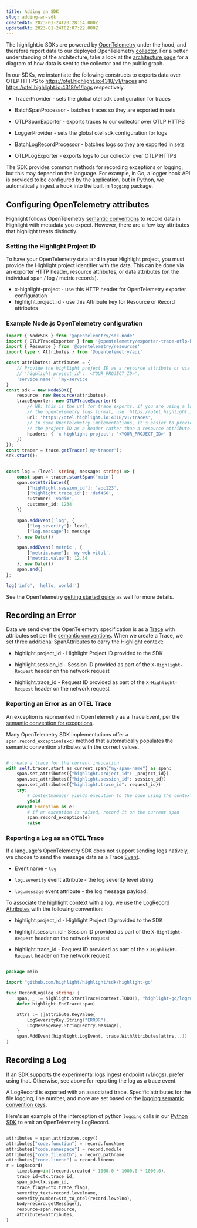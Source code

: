 ```yaml
---
title: Adding an SDK
slug: adding-an-sdk
createdAt: 2023-01-24T20:28:14.000Z
updatedAt: 2023-01-24T02:07:22.000Z
---
```


The highlight.io SDKs are powered by [OpenTelemetry](https://opentelemetry.io/) under the hood, and therefore report data to our deployed OpenTelemetry [collector](https://otel.highlight.io). For a better understanding of the architecture, take a look at the [architecture page](architecture.md) for a diagram of how data is sent to the collector and the public graph.

In our SDKs, we instantiate the following constructs to exports data over OTLP HTTPS to https://otel.highlight.io:4318/v1/traces and https://otel.highlight.io:4318/v1/logs respectively.

- TracerProvider - sets the global otel sdk configuration for traces
- BatchSpanProcessor - batches traces so they are exported in sets
- OTLPSpanExporter - exports traces to our collector over OTLP HTTPS

- LoggerProvider - sets the global otel sdk configuration for logs
- BatchLogRecordProcessor - batches logs so they are exported in sets
- OTLPLogExporter - exports logs to our collector over OTLP HTTPS

The SDK provides common methods for recording exceptions or logging, but this may depend on the language. For example, in Go, a logger hook API is provided to be configured by the application, but in Python, we automatically ingest a hook into the built in `logging` package.

## Configuring OpenTelemetry attributes

Highlight follows OpenTelemetry [semantic conventions](https://opentelemetry.io/docs/reference/specification/trace/semantic_conventions/) to record data in Highlight with metadata you expect. However, there are a few key attributes that highlight treats distinctly.

### Setting the Highlight Project ID

To have your OpenTelemetry data land in your Highlight project, you must provide the Highlight project identifier with the data.
This can be done via an exporter HTTP header, resource attributes, or data attributes (on the individual span / log / metric records). 

- x-highlight-project - use this HTTP header for OpenTelemetry exporter configuration
- highlight.project_id - use this Attribute key for Resource or Record attributes

### Example Node.js OpenTelemetry configuration

```typescript
import { NodeSDK } from '@opentelemetry/sdk-node'
import { OTLPTraceExporter } from '@opentelemetry/exporter-trace-otlp-http';
import { Resource } from '@opentelemetry/resources'
import type { Attributes } from '@opentelemetry/api'

const attributes: Attributes = {
	// Provide the highlight project ID as a resource attribute or via the exporter headers
    // 'highlight.project_id': '<YOUR_PROJECT_ID>',
    'service.name': 'my-service'
}
const sdk = new NodeSDK({
	resource: new Resource(attributes),
	traceExporter: new OTLPTraceExporter({
		// NB: this is the url for trace exports. if you are using a language which supports
		// the opentelemetry logs format, use 'https://otel.highlight.io:4318/v1/logs'
		url: 'https://otel.highlight.io:4318/v1/traces',
		// In some OpenTelemetry implementations, it's easier to provide 
		// the project ID as a header rather than a resource attribute.
		headers: { 'x-highlight-project': '<YOUR_PROJECT_ID>' }
	})
});
const tracer = trace.getTracer('my-tracer');
sdk.start();


const log = (level: string, message: string) => {
    const span = tracer.startSpan('main')
    span.setAttributes({
        ['highlight.session_id']: 'abc123',
        ['highlight.trace_id']: 'def456',
        customer: 'vadim',
        customer_id: 1234
    })

    span.addEvent('log', {
        ['log.severity']: level,
        ['log.message']: message
    }, new Date())

    span.addEvent('metric', {
        ['metric.name']: 'my-web-vital',
        ['metric.value']: 12.34
    }, new Date())
    span.end()
};

log('info', 'hello, world!')
```

See the OpenTelemetry [getting started guide](/getting-started/native-opentelemetry/tracing) as well for more details.

## Recording an Error

Data we send over the OpenTelemetry specification is as a [Trace](https://opentelemetry.io/docs/reference/specification/trace/) with attributes set per the [semantic conventions](https://opentelemetry.io/docs/reference/specification/trace/semantic_conventions/).
When we create a Trace, we set three additional SpanAttributes to carry the Highlight context:

- highlight.project_id - Highlight Project ID provided to the SDK

- highlight.session_id - Session ID provided as part of the `X-Highlight-Request` header on the network request

- highlight.trace_id - Request ID provided as part of the `X-Highlight-Request` header on the network request

### Reporting an Error as an OTEL Trace

An exception is represented in OpenTelemetry as a Trace Event, per the [semantic convention for exceptions](https://opentelemetry.io/docs/reference/specification/trace/semantic_conventions/exceptions/).

Many OpenTelemetry SDK implementations offer a `span.record_exception(exc)` method that automatically populates the semantic convention attributes with the correct values.

```python

# create a trace for the current invocation
with self.tracer.start_as_current_span("my-span-name") as span:
    span.set_attributes({"highlight.project_id": _project_id})
    span.set_attributes({"highlight.session_id": session_id})
    span.set_attributes({"highlight.trace_id": request_id})
    try:
        # contextmanager yields execution to the code using the contextmanager
        yield
    except Exception as e:
        # if an exception is raised, record it on the current span
        span.record_exception(e)
        raise

```

### Reporting a Log as an OTEL Trace

If a language's OpenTelemetry SDK does not support sending logs natively, we choose to send the message data as a Trace [Event](https://opentelemetry.io/docs/concepts/signals/traces/#span-events).

- Event name - `log`

- `log.severity` event attribute - the log severity level string

- `log.message` event attribute - the log message payload.

To associate the highlight context with a log, we use the [LogRecord](https://opentelemetry.io/docs/reference/specification/logs/data-model/#log-and-event-record-definition) [Attributes](https://opentelemetry.io/docs/reference/specification/logs/semantic_conventions/) with the following convention:

- highlight.project_id - Highlight Project ID provided to the SDK

- highlight.session_id - Session ID provided as part of the `X-Highlight-Request` header on the network request

- highlight.trace_id - Request ID provided as part of the `X-Highlight-Request` header on the network request

```go

package main

import "github.com/highlight/highlight/sdk/highlight-go"

func RecordLog(log string) {
	span, _ := highlight.StartTrace(context.TODO(), "highlight-go/logrus")
	defer highlight.EndTrace(span)

	attrs := []attribute.KeyValue{
		LogSeverityKey.String("ERROR"),
		LogMessageKey.String(entry.Message),
	}
	span.AddEvent(highlight.LogEvent, trace.WithAttributes(attrs...))
}

```

## Recording a Log

If an SDK supports the experimental logs ingest endpoint (v1/logs), prefer using that. Otherwise, see above for reporting the log as a trace event.

A LogRecord is exported with an associated trace. Specific attributes for the file logging, line number, and more are set based on the [logging semantic convention keys](https://opentelemetry.io/docs/reference/specification/logs/semantic_conventions/).

Here's an example of the interception of python `logging` calls in our [Python SDK](https://github.com/highlight/highlight/blob/93bfea864440a1976ac945ba2b40a34cf3b53479/sdk/highlight-py/highlight_io/sdk.py#L139-L160) to emit an OpenTelemetry LogRecord.

```python

attributes = span.attributes.copy()
attributes["code.function"] = record.funcName
attributes["code.namespace"] = record.module
attributes["code.filepath"] = record.pathname
attributes["code.lineno"] = record.lineno
r = LogRecord(
    timestamp=int(record.created * 1000.0 * 1000.0 * 1000.0),
    trace_id=ctx.trace_id,
    span_id=ctx.span_id,
    trace_flags=ctx.trace_flags,
    severity_text=record.levelname,
    severity_number=std_to_otel(record.levelno),
    body=record.getMessage(),
    resource=span.resource,
    attributes=attributes,
)

```

